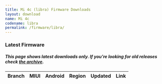 ```yaml
---
title: Mi 4c (libra) Firmware Downloads
layout: download
name: Mi 4c
codename: libra
permalink: /firmware/libra/
---
```


### Latest Firmware
##### This page shows latest downloads only. If you're looking for old releases check [the archive](/archive/firmware/libra/).

<div class="table-responsive-md" id="table-wrapper">
<table id="firmware" class="compact table table-striped table-hover table-sm">
    <thead class="thead-dark">
        <tr>
            <th>Branch</th>
            <th>MIUI</th>
            <th>Android</th>
            <th>Region</th>
            <th>Updated</th>
            <th>Link</th>
        </tr>
    </thead>
    <script>loadFirmwareDownloads('libra', 'latest')</script>
</table>
</div>
